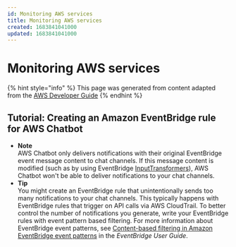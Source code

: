 ```yaml
---
id: Monitoring AWS services
title: Monitoring AWS services
created: 1683841041000
updated: 1683841041000
---
```

# Monitoring AWS services

{% hint style="info" %}
This page was generated from content adapted from the [AWS Developer Guide](https://github.com/awsdocs/aws-chatbot-admin-guide.git)
{% endhint %}

## Tutorial: Creating an Amazon EventBridge rule for AWS Chatbot

- **Note**  
AWS Chatbot only delivers notifications with their original EventBridge event message content to chat channels\. If this message content is modified \(such as by using EventBridge [InputTransformers](https://docs.aws.amazon.com/eventbridge/latest/userguide/eb-transform-target-input.html)\), AWS Chatbot won't be able to deliver notifications to your chat channels\.
- **Tip**  
You might create an EventBridge rule that unintentionally sends too many notifications to your chat channels\. This typically happens with EventBridge rules that trigger on API calls via AWS CloudTrail\. To better control the number of notifications you generate, write your EventBridge rules with event pattern based filtering\. For more information about EventBridge event patterns, see [Content\-based filtering in Amazon EventBridge event patterns](https://docs.aws.amazon.com/eventbridge/latest/userguide/eb-event-patterns-content-based-filtering.html) in the *EventBridge User Guide*\.

